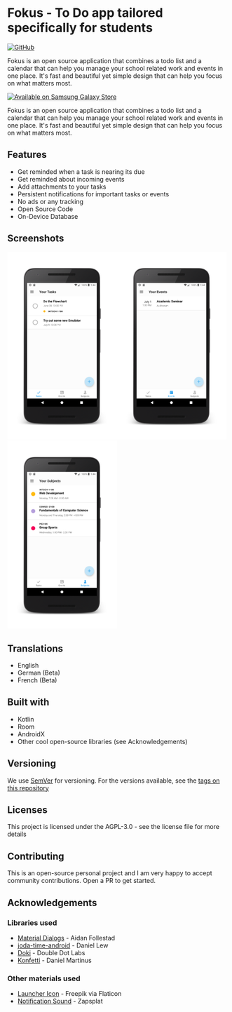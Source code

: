 # Fokus - To Do app tailored specifically for students
[![GitHub](https://img.shields.io/github/license/reichsadmiral/fokus-android)](https://www.gnu.org/licenses/agpl-3.0.en.html)

Fokus is an open source application that combines a todo list and a calendar that can help you manage your school related work and events in one place. It's fast and beautiful yet simple design that can help you focus on what matters most.

<a href="https://galaxy.store/fokus"><img src="https://img.samsungapps.com/seller/images/badges/galaxyStore/png_big/GalaxyStore_English.png" alt="Available on Samsung Galaxy Store" style="width: 20%; height: auto;"></a>

Fokus is an open source application that combines a todo list and a calendar that can help you manage your school related work and events in one place. It's fast and beautiful yet simple design that can help you focus on what matters most.

## Features
* Get reminded when a task is nearing its due
* Get reminded about incoming events
* Add attachments to your tasks
* Persistent notifications for important tasks or events
* No ads or any tracking
* Open Source Code
* On-Device Database

## Screenshots
<img src="art/1-tasks.png" width="250"><img src="art/2-events.png" width="250"><img src="art/3-tags.png" width="250">

## Translations
* English
* German (Beta)
* French (Beta)

## Built with
* Kotlin
* Room
* AndroidX
* Other cool open-source libraries (see Acknowledgements)

## Versioning
We use [SemVer](http://www.semver.org) for versioning. For the versions available, see the [tags on this repository](https://github.com/isaiahcollins02/fokus/tags)

## Licenses
This project is licensed under the AGPL-3.0 - see the license file for more details

## Contributing
This is an open-source personal project and I am very happy to accept community contributions. Open a PR to get started.

## Acknowledgements

### Libraries used
* [Material Dialogs](https://github.com/afollestad/material-dialogs) - Aidan Follestad
* [joda-time-android](https://github.com/dlew/joda-time-android) - Daniel Lew
* [Doki](https://github.com/doubledotlabs/doki) - Double Dot Labs
* [Konfetti](https://github.com/DanielMartinus/Konfetti) - Daniel Martinus

### Other materials used
* [Launcher Icon](https://flaticon.com/authors/freepik) - Freepik via Flaticon
* [Notification Sound](https://www.zapsplat.com/music/ui-alert-prompt-warm-wooden-mallet-style-notification-tone-generic-11/) - Zapsplat

